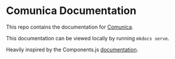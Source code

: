 # Comunica Documentation
This repo contains the documentation for [Comunica](https://github.com/rubensworks/comunica).

This documentation can be viewed locally by running `mkdocs serve`.

Heavily inspired by the Components.js
[documentation](https://github.com/LinkedSoftwareDependencies/Documentation-Components.js/).

